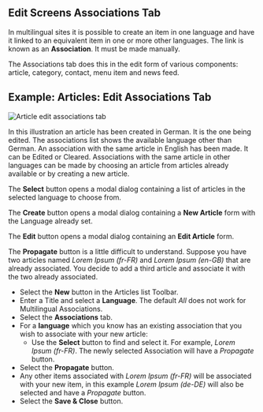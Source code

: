 <!-- Filename: Help4.x:Edit_Associations / Display title: Edit Associations -->

## Edit Screens Associations Tab

In multilingual sites it is possible to create an item in one language and
have it linked to an equivalent item in one or more other languages. The link
is known as an **Association**. It must be made manually.

The Associations tab does this in the edit form of various components: article,
category, contact, menu item and news feed.

## Example: Articles: Edit Associations Tab

![Article edit associations tab](../../../en/images/common-elements/articles-edit-association-tab.png "")

In this illustration an article has been created in German. It is the one being
edited. The associations list shows the available language other than German.
An association with the same article in English has been made. It can be Edited
or Cleared. Associations with the same article in other languages can be made
by choosing an article from articles already available or by creating a new
article.

The **Select** button opens a modal dialog containing a list of articles in the
selected language to choose from.

The **Create** button opens a modal dialog containing a **New Article** form with the
Language already set.

The **Edit** button opens a modal dialog containing an **Edit Article** form.

The **Propagate** button is a little difficult to understand. Suppose you have
two articles named *Lorem Ipsum (fr-FR)* and *Lorem Ipsum (en-GB)* that are
already associated. You decide to add a third article and associate it with the
two already associated.

* Select the **New** button in the Articles list Toolbar.
* Enter a Title and select a **Language**. The default *All* does not work for
    Multilingual Associations.
* Select the **Associations** tab.
* For a **language** which you know has an existing association that you wish
    to associate with your new article:
    * Use the **Select** button to find and select it. For example,
    *Lorem Ipsum (fr-FR)*. The newly selected Association will have a
    *Propagate* button.
* Select the **Propagate** button.
* Any other items associated with *Lorem Ipsum (fr-FR)* will be associated with
    your new item, in this example *Lorem Ipsum (de-DE)* will also be selected
    and have a *Propagate* button.
* Select the **Save & Close** button.

